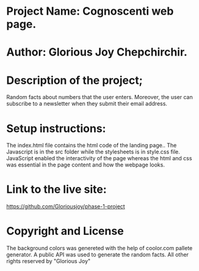 # Project Name: Cognoscenti web page.

# **Author: Glorious Joy Chepchirchir.**

# Description of the project; 
Random facts about numbers that the user enters. Moreover, the user can subscribe to a newsletter when they submit their email address.
# Setup instructions: 
The index.html file contains the html code of the landing page.. The Javascript is in the src folder while the stylesheets is in style.css file. JavaScript enabled the interactivity of the page whereas the html and css was essential in the page content and how the webpage looks.
# Link to the live site:

https://github.com/Gloriousjoy/phase-1-project

# Copyright and License
The background colors was genereted with the help of coolor.com pallete generator. 
A public API was used to generate the random facts.
All other rights reserved by "Glorious Joy"